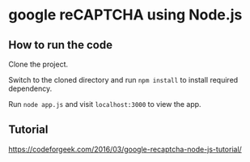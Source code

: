 # google reCAPTCHA using Node.js

## How to run the code

Clone the project.

Switch to the cloned directory and run ```npm install``` to install required dependency.

Run ```node app.js``` and visit ```localhost:3000``` to view the app.

## Tutorial

https://codeforgeek.com/2016/03/google-recaptcha-node-js-tutorial/
